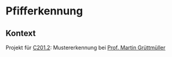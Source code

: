 # Pfifferkennung

## Kontext

Projekt für [C201.2](https://modulux.htwk-leipzig.de/modulux/modul/6325): Mustererkennung bei [Prof. Martin Grüttmüller](https://fim.htwk-leipzig.de/fakultaet/personen/professorinnen-und-professoren/martin-gruettmueller/)
